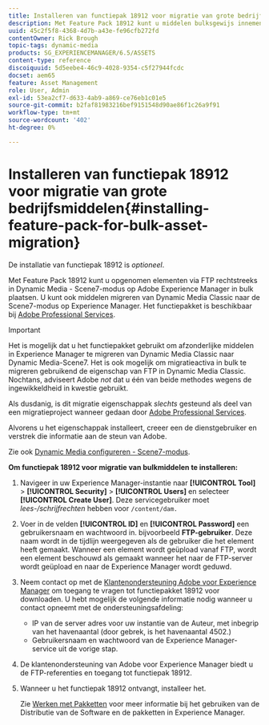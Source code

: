 ```yaml
---
title: Installeren van functiepak 18912 voor migratie van grote bedrijfsmiddelen
description: Met Feature Pack 18912 kunt u middelen bulksgewijs innemen via FTP, of elementen van Dynamic Media Classic migreren naar Dynamic Media op Adobe Experience Manager. Dit optionele functiepakket is verkrijgbaar bij Adobe-ondersteuning.
uuid: 45c2f5f8-4368-4d7b-a43e-fe96cfb272fd
contentOwner: Rick Brough
topic-tags: dynamic-media
products: SG_EXPERIENCEMANAGER/6.5/ASSETS
content-type: reference
discoiquuid: 5d5eebe4-46c9-4028-9354-c5f27944fcdc
docset: aem65
feature: Asset Management
role: User, Admin
exl-id: 53ea2cf7-d633-4ab9-a869-ce76eb1c01e5
source-git-commit: b2faf81983216bef9151548d90ae86f1c26a9f91
workflow-type: tm+mt
source-wordcount: '402'
ht-degree: 0%

---
```


# Installeren van functiepak 18912 voor migratie van grote bedrijfsmiddelen{#installing-feature-pack-for-bulk-asset-migration}

De installatie van functiepak 18912 is *optioneel*.

Met Feature Pack 18912 kunt u opgenomen elementen via FTP rechtstreeks in Dynamic Media - Scene7-modus op Adobe Experience Manager in bulk plaatsen. U kunt ook middelen migreren van Dynamic Media Classic naar de Scene7-modus op Experience Manager. Het functiepakket is beschikbaar bij [Adobe Professional Services](https://business.adobe.com/customers/consulting-services/main.html).

>[!IMPORTANT]
>
>Het is mogelijk dat u het functiepakket gebruikt om afzonderlijke middelen in Experience Manager te migreren van Dynamic Media Classic naar Dynamic Media-Scene7. Het is ook mogelijk om migratieactiva in bulk te migreren gebruikend de eigenschap van FTP in Dynamic Media Classic. Nochtans, adviseert Adobe *not* dat u één van beide methodes wegens de ingewikkeldheid in kwestie gebruikt.
>
>Als dusdanig, is dit migratie eigenschappak *slechts* gesteund als deel van een migratieproject wanneer gedaan door [Adobe Professional Services](https://business.adobe.com/customers/consulting-services/main.html).

Alvorens u het eigenschappak installeert, creeer een de dienstgebruiker en verstrek die informatie aan de steun van Adobe.

Zie ook [Dynamic Media configureren - Scene7-modus](/help/assets/config-dms7.md).

**Om functiepak 18912 voor migratie van bulkmiddelen te installeren:**

1. Navigeer in uw Experience Manager-instantie naar **[!UICONTROL Tool]** > **[!UICONTROL Security]** > **[!UICONTROL Users]** en selecteer **[!UICONTROL Create User]**. Deze servicegebruiker moet *lees-/schrijfrechten* hebben voor `/content/dam.`
1. Voer in de velden **[!UICONTROL ID]** en **[!UICONTROL Password]** een gebruikersnaam en wachtwoord in. bijvoorbeeld **FTP-gebruiker**. Deze naam wordt in de tijdlijn weergegeven als de gebruiker die het element heeft gemaakt. Wanneer een element wordt geüpload vanaf FTP, wordt een element beschouwd als gemaakt wanneer het naar de FTP-server wordt geüpload en naar de Experience Manager wordt geduwd.
1. Neem contact op met de [Klantenondersteuning Adobe voor Experience Manager](https://experienceleague.adobe.com/?support-solution=General#support) om toegang te vragen tot functiepakket 18912 voor downloaden. U hebt mogelijk de volgende informatie nodig wanneer u contact opneemt met de ondersteuningsafdeling:

   * IP van de server adres voor uw instantie van de Auteur, met inbegrip van het havenaantal (door gebrek, is het havenaantal 4502.)
   * Gebruikersnaam en wachtwoord van de Experience Manager-service uit de vorige stap.

1. De klantenondersteuning van Adobe voor Experience Manager biedt u de FTP-referenties en toegang tot functiepak 18912.
1. Wanneer u het functiepak 18912 ontvangt, installeer het.

   Zie [Werken met Pakketten](/help/sites-administering/package-manager.md) voor meer informatie bij het gebruiken van de Distributie van de Software en de pakketten in Experience Manager.
